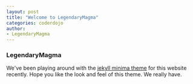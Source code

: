 ```yaml
---
layout: post
title: "Welcome to LegendaryMagma"
categories: coderdojo
author:
- LegendaryMagma
---
```






###  LegendaryMagma

We've been playing around with the [jekyll minima theme](https://github.com/jekyll/minima) for this website recently. Hope you like the look and feel of this theme.  We really have.

